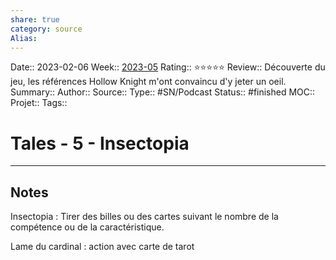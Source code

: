 ```yaml
---
share: true 
category: source
Alias:
---
```

Date:: 2023-02-06
Week:: [2023-05](2023-05.md)
Rating:: ⭐⭐⭐⭐⭐
Review:: Découverte du jeu, les références Hollow Knight m'ont convaincu d'y jeter un oeil.
Summary:: 
Author::
Source:: 
Type:: #SN/Podcast 
Status:: #finished 
MOC::
Projet:: 
Tags:: 

# Tales - 5 - Insectopia


***

## Notes

Insectopia : Tirer des billes ou des cartes suivant le nombre de la compétence ou de la caractéristique.

Lame du cardinal : action avec carte de tarot

